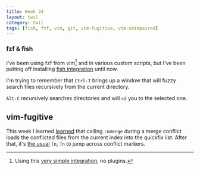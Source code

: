 ```yaml
---
title: Week 24
layout: twil
category: twil
tags: [fish, fzf, vim, git, vim-fugitive, vim-unimpaired]
---
```


### fzf & fish

I've been using fzf from vim[^1] and in various custom scripts, but I've been putting off
installing [fish integration][fzf-fish] until now.

I'm trying to remember that `Ctrl-T` brings up a window that will fuzzy search
files recursively from the current directory.

`Alt-C` recursively searches directories and will `cd` you to the selected one.

## vim-fugitive

This week I learned [learned][gmerge-reddit] that calling `:Gmerge` during a
merge conflict loads the conflicted files from the current index into the
quickfix list. After that, it's [the usual][vim-unimpaired] `[n`, `]n` to jump across conflict
markers.

[gmerge-reddit]: https://www.reddit.com/r/vim/comments/6kfyae/vimfugitive_workflow/djlto95/
[fzf-fish]: https://github.com/fisherman/fzf
[fzf-vim]: https://github.com/mfilej/dotfiles/blob/b4767450fe5498af5f5ff7b14cf7bb665c937286/.vimrc#L13-L14
[vim-unimpaired]: https://github.com/tpope/vim-unimpaired

[^1]: Using this [very simple integration][fzf-vim], no plugins.
